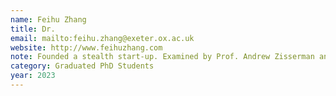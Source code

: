 ```yaml
---
name: Feihu Zhang
title: Dr.
email: mailto:feihu.zhang@exeter.ox.ac.uk
website: http://www.feihuzhang.com
note: Founded a stealth start-up. Examined by Prof. Andrew Zisserman and Prof. Tao Xiang
category: Graduated PhD Students
year: 2023
---
```

